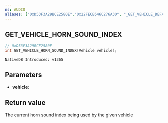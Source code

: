 ```yaml
---
ns: AUDIO
aliases: ["0xD53F3A29BCE2580E","0x22FECB546C276A30", "_GET_VEHICLE_DEFAULT_HORN_VARIATION"]
---
```

## GET_VEHICLE_HORN_SOUND_INDEX

```c
// 0xD53F3A29BCE2580E
int GET_VEHICLE_HORN_SOUND_INDEX(Vehicle vehicle);
```

```
NativeDB Introduced: v1365
```

## Parameters
* **vehicle**:

## Return value
The current horn sound index being used by the given vehicle
